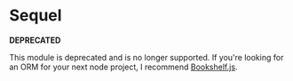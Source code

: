 # Sequel

__DEPRECATED__

This module is deprecated and is no longer supported. If you're looking for an ORM for your next node project, I recommend [Bookshelf.js](http://bookshelfjs.org/).
